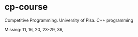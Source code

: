 # cp-course
Competitive Programming. University of Pisa. C++ programming

Missing: 11, 16, 20, 23-29, 36, 